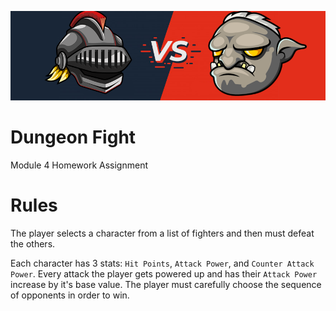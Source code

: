 ![Header](https://github.com/devingprice/unit-4-game/blob/master/assets/images/header.png)

# Dungeon Fight
Module 4 Homework Assignment

# Rules
The player selects a character from a list of fighters and then must defeat the others. 

Each character has 3 stats: `Hit Points`, `Attack Power`, and `Counter Attack Power`. Every attack the player gets powered up and has their `Attack Power` increase by it's base value. The player must carefully choose the sequence of opponents in order to win. 